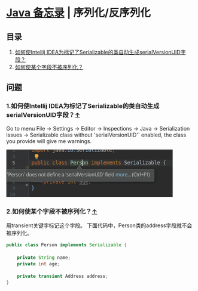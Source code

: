 # [Java 备忘录](README.md) | 序列化/反序列化
## 目录
  1. [如何使Intellij IDEA为标记了Serializable的类自动生成serialVersionUID字段？](#idea-serial-version-uid)
  2. [如何使某个字段不被序列化？](#exclude-field)  

## 问题
### 1.如何使Intellij IDEA为标记了Serializable的类自动生成serialVersionUID字段？<a name="idea-serial-version-uid"></a>[↑](#top)
Go to menu File → Settings → Editor → Inspections → Java → Serialization issues → Serializable class without 'serialVersionUID'` enabled, the class you provide will give me warnings.

![Intellij IDEA对实现了Serializable接口却没有定义serialVersionUID字段的类的警告](/images/idea-serialization-1.png)
### 2.如何使某个字段不被序列化？<a name="exclude-field"></a>[↑](#top)
用transient关键字标记这个字段。
下面代码中，Person类的address字段就不会被序列化。
```java
public class Person implements Serializable {

	private String name;
	private int age;
	
	private transient Address address;
}
```